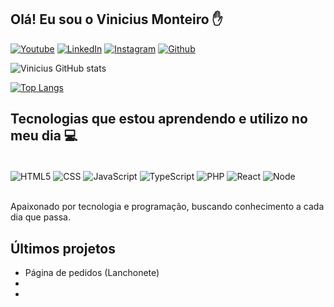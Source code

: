 ## Olá! Eu sou o Vinicius Monteiro ✋

[![Youtube](https://img.shields.io/badge/YouTube-FF0000?style=for-the-badge&logo=youtube&logoColor=white)](https://www.youtube.com/@vialvessn)
[![LinkedIn](https://img.shields.io/badge/LinkedIn-0077B5?style=for-the-badge&logo=linkedin&logoColor=white)](https://www.linkedin.com/in/vinicius-alves-monteiro-293054248/)
[![Instagram](https://img.shields.io/badge/Instagram-E4405F?style=for-the-badge&logo=instagram&logoColor=white)](https://www.instagram.com/alvessnvini/)
[![Github](https://img.shields.io/badge/GitHub-100000?style=for-the-badge&logo=github&logoColor=white)](https://github.com/vialvessn)

![Vinicius GitHub stats](https://github-readme-stats.vercel.app/api?username=Lazymux&show_icons=true&theme=dracula)

[![Top Langs](https://github-readme-stats.vercel.app/api/top-langs/?username=Lazymux)](https://github.com/anuraghazra/github-readme-stats)

## Tecnologias que estou aprendendo e utilizo no meu dia 💻

<div style="display: inline.block"><br/>
    <img align="center" alt="HTML5" src="https://img.shields.io/badge/HTML5-E34F26?style=for-the-badge&logo=html5&logoColor=white">
    <img align="center" alt="CSS" src="https://img.shields.io/badge/CSS3-1572B6?style=for-the-badge&logo=css3&logoColor=white">
    <img align="center" alt="JavaScript" src="https://img.shields.io/badge/JavaScript-F7DF1E?style=for-the-badge&logo=javascript&logoColor=black">
    <img align="center" alt="TypeScript" src="https://img.shields.io/badge/TypeScript-007ACC?style=for-the-badge&logo=typescript&logoColor=white">
      <img align="center" alt="PHP" src="https://img.shields.io/badge/PHP-777BB4?style=for-the-badge&logo=php&logoColor=white">
      <img align="center" alt="React" src="https://img.shields.io/badge/React-20232A?style=for-the-badge&logo=react&logoColor=61DAFB">
        <img align="center" alt="Node" src="https://img.shields.io/badge/Node.js-43853D?style=for-the-badge&logo=node.js&logoColor=white">
</div><br/>

Apaixonado por tecnologia e programação, buscando conhecimento a cada dia que passa.

## Últimos projetos
- Página de pedidos (Lanchonete)
-
-

